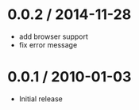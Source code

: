 
0.0.2 / 2014-11-28
==================

  * add browser support
  * fix error message

0.0.1 / 2010-01-03
==================

  * Initial release
